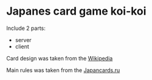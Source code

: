 # Japanes card game koi-koi
Include 2 parts:
- server
- client

Сard design was taken from the [Wikipedia](https://en.wikipedia.org/wiki/Hanafuda)

Main rules was taken from the [Japancards.ru](http://japancards.ru/fudy/hanafuda/koi-koi/)